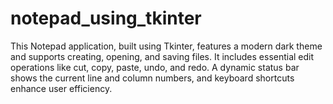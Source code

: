 # notepad_using_tkinter
This Notepad application, built using Tkinter, features a modern dark theme and supports creating, opening, and saving files. It includes essential edit operations like cut, copy, paste, undo, and redo. A dynamic status bar shows the current line and column numbers, and keyboard shortcuts enhance user efficiency.
